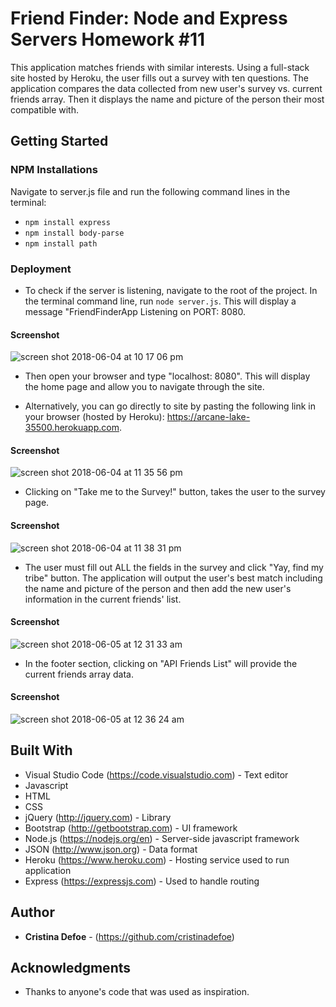 # Friend Finder: Node and Express Servers Homework #11

This application matches friends with similar interests. Using a full-stack site hosted by Heroku, the user fills out a survey with ten questions. The application compares the data collected from new user's survey vs. current friends array. Then it displays the name and picture of the person their most compatible with.

## Getting Started

### NPM Installations

Navigate to server.js file and run the following command lines in the terminal:

- `npm install express`
- `npm install body-parse`
- `npm install path`

### Deployment 

* To check if the server is listening, navigate to the root of the project. In the terminal command line, run `node server.js`. This will display a message "FriendFinderApp Listening on PORT: 8080.

#### Screenshot

![screen shot 2018-06-04 at 10 17 06 pm](https://user-images.githubusercontent.com/35505038/40955290-593d4d24-6846-11e8-89b0-828057424cb8.png)

* Then open your browser and type "localhost: 8080". This will display the home page and allow you to navigate through the site. 

* Alternatively, you can go directly to site by pasting the following link in your browser (hosted by Heroku): https://arcane-lake-35500.herokuapp.com.

#### Screenshot

![screen shot 2018-06-04 at 11 35 56 pm](https://user-images.githubusercontent.com/35505038/40956980-1d4500dc-6850-11e8-9fc6-1106b5fbf5f3.png)

* Clicking on "Take me to the Survey!" button, takes the user to the survey page. 

#### Screenshot

![screen shot 2018-06-04 at 11 38 31 pm](https://user-images.githubusercontent.com/35505038/40957022-6c20cefc-6850-11e8-9cbd-247d9d5e1250.png)

* The user must fill out ALL the fields in the survey and click "Yay, find my tribe" button. The application will output the user's best match including the name and picture of the person and then add the new user's information in the current friends' list.

#### Screenshot

![screen shot 2018-06-05 at 12 31 33 am](https://user-images.githubusercontent.com/35505038/40962159-f6e27a98-6861-11e8-91e2-024ed0aadc6b.png)

* In the footer section, clicking on "API Friends List" will provide the current friends array data.

#### Screenshot

![screen shot 2018-06-05 at 12 36 24 am](https://user-images.githubusercontent.com/35505038/40962309-67bec23a-6862-11e8-85e3-ff2ff44364eb.png)

## Built With

* Visual Studio Code (https://code.visualstudio.com) - Text editor
* Javascript 
* HTML
* CSS
* jQuery (http://jquery.com) - Library
* Bootstrap (http://getbootstrap.com) - UI framework
* Node.js (https://nodejs.org/en) - Server-side javascript framework
* JSON (http://www.json.org) - Data format 
* Heroku (https://www.heroku.com) - Hosting service used to run application
* Express (https://expressjs.com) - Used to handle routing

## Author

* **Cristina Defoe** - (https://github.com/cristinadefoe)

## Acknowledgments

* Thanks to anyone's code that was used as inspiration.